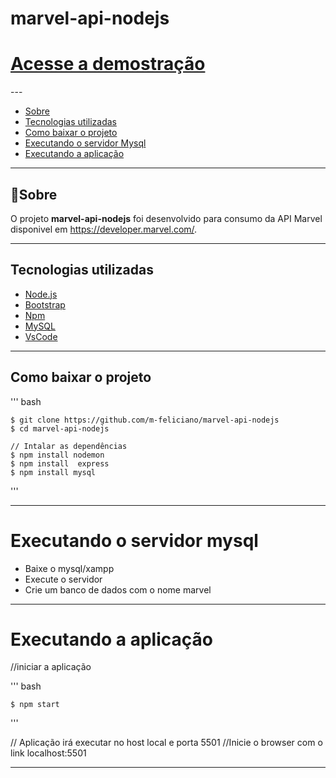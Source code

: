 # marvel-api-nodejs 

<h1>
    <a href="http://minhaprimeiraapi.webhop.me"> Acesse a demostração</a>
</h1>
---

- [Sobre](#-Sobre)
- [Tecnologias utilizadas](#-Tecnologias-utilizadas)
- [Como baixar o projeto](#-Como-baixar-o-projeto)
- [Executando o servidor Mysql](#-Executando-o-servidor-mysql)
- [Executando a aplicação](#-Executando-a-aplicação)

---

## 📝Sobre

O projeto **marvel-api-nodejs** foi desenvolvido para consumo da API Marvel disponivel em https://developer.marvel.com/. 

---

## Tecnologias utilizadas

-   [Node.js](https://nodejs.org/en/)
-   [Bootstrap](https://getbootstrap.com/)
-   [Npm](https://www.npmjs.com/)
-   [MySQL](https://www.mysql.com/)
-   [VsCode](https://code.visualstudio.com/)

---

## Como baixar o projeto

'''
    bash 
    
    $ git clone https://github.com/m-feliciano/marvel-api-nodejs
    $ cd marvel-api-nodejs

    // Intalar as dependências
    $ npm install nodemon
    $ npm install  express
    $ npm install mysql

'''

---

# Executando o servidor mysql

- Baixe o mysql/xampp
- Execute o servidor 
- Crie um banco de dados com o nome marvel

---

# Executando a aplicação
//iniciar a aplicação

''' 
    bash
    
    
    $ npm start

'''

// Aplicação irá executar no host local e porta 5501
//Inicie o browser com o link localhost:5501

---

